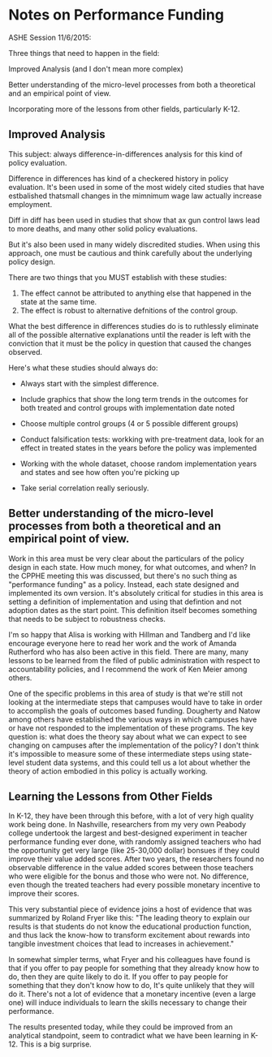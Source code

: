 Notes on Performance Funding
============================
ASHE Session 11/6/2015: 

Three things that need to happen in the field:

Improved Analysis (and I don't mean more complex)

Better understanding of the micro-level processes from both a theoretical and an empirical point of view.

Incorporating more of the lessons from other fields, particularly K-12. 


Improved Analysis
-------------------

This subject: always difference-in-differences analysis for this kind of policy evaluation.

Difference in differences has kind of a checkered history in policy evaluation. It's been used in some of the most widely cited studies that have estbalished thatsmall changes in the mimnimum wage law actually increase employment. 

Diff in diff has been used in studies that show that ax gun control laws lead to more deaths, and many other solid policy evaluations. 

But it's also been used in many widely discredited studies. When using this approach, one must be cautious and think carefully about the underlying policy design.

There are two things that you MUST establish with these studies:

1. The effect cannot be attributed to anything else that happened in the state at the same time. 
2. The effect is robust to alternative defnitions of the control group.

What the best difference in differences studies do is to ruthlessly eliminate all of the possible alternative explanations until the reader is left with the conviction that it must be the policy in question that caused the changes observed. 

Here's what these studies should always do:

* Always start with the simplest difference.

* Include graphics that show the long term trends in the outcomes for both treated and control groups with implementation date noted

* Choose multiple control groups (4 or 5 possible different groups)

* Conduct falsification tests: workking with pre-treatment data, look for an effect in treated states in the years before the policy was implemented

* Working with the whole dataset, choose random implementation years and states and see how often you're picking up

* Take serial correlation really seriously. 


Better understanding of the micro-level processes from both a theoretical and an empirical point of view.
-----------------------------------------------------------------

Work in this area must be very clear about the particulars of the policy design in each state. How much money, for what outcomes, and when? In the CPPHE meeting this was discussed, but there's no such thing as "performance funding" as a policy. Instead, each state designed and implemented its own version. It's absolutely critical for studies in this area is setting a definition of implementation and using that defintion and not adoption dates as the start point. This definition itself becomes something that needs to be subject to robustness checks. 

I'm so happy that Alisa is working with Hillman and Tandberg and I'd like encourage everyone here to read her work and the work of Amanda Rutherford who has also been active in this field. There are many, many lessons to be learned from the filed of public administration with respect to accountability policies, and I recommend the work of Ken Meier among others.

One of the specific problems in this area of study is that we're still not looking at the intermediate steps that campuses would have to take in order to accomplish the goals of outcomes based funding. Dougherty and Natow among others have established the various ways in which campuses have or have not responded to the implementation of these programs. The key question is: what does the theory say about what we can expect to see changing on campuses after the implementation of the policy?  I don't think it's impossible to measure some of these intermediate steps using state-level student data systems, and this could tell us a lot about whether the theory of action embodied in this policy is actually working. 


Learning the Lessons from Other Fields
------------------------------

In K-12, they have been through this before, with a lot of very high quality work being done. In Nashville, researchers from my very own Peabody college undertook the largest and best-designed experiment in teacher performance funding ever done, with randomly assigned teachers who had the opportunity get very large (like 25-30,000 dollar) bonsues if they could improve their value added scores. After two years, the researchers found no observable difference in the value added scores between those teachers who were eligible for the bonus and those who were not. No difference, even though the treated teachers had every possible monetary incentive to improve their scores. 

This very substantial piece of evidence joins a host of evidence that was summarized by Roland Fryer like this: "The leading theory to explain our results is that students do not know the educational production function, and thus lack the know-how to transform excitement about rewards into tangible investment choices that lead to increases in achievement." 

In somewhat simpler terms, what Fryer and his colleagues have found is that if you offer to pay people for something that they already know how to do, then they are quite likely to do it. If you offer to pay people for something that they don't know how to do, It's quite unlikely that they will do it. There's not a lot of evidence that a monetary incentive (even a large one) will induce individuals to learn the skills necessary to change their performance. 

The results presented today, while they could be improved from an analytical standpoint, seem to contradict what we have been learning in K-12. This is a big surprise. 




